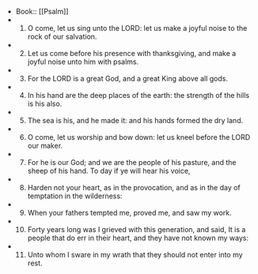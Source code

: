 - Book:: [[Psalm]]
- 1. O come, let us sing unto the LORD: let us make a joyful noise to the rock of our salvation.
- 2. Let us come before his presence with thanksgiving, and make a joyful noise unto him with psalms.
- 3. For the LORD is a great God, and a great King above all gods.
- 4. In his hand are the deep places of the earth: the strength of the hills is his also.
- 5. The sea is his, and he made it: and his hands formed the dry land.
- 6. O come, let us worship and bow down: let us kneel before the LORD our maker.
- 7. For he is our God; and we are the people of his pasture, and the sheep of his hand. To day if ye will hear his voice,
- 8. Harden not your heart, as in the provocation, and as in the day of temptation in the wilderness:
- 9. When your fathers tempted me, proved me, and saw my work.
- 10. Forty years long was I grieved with this generation, and said, It is a people that do err in their heart, and they have not known my ways:
- 11. Unto whom I sware in my wrath that they should not enter into my rest.
